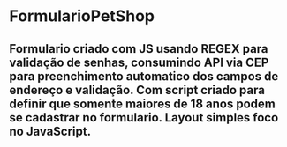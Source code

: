 # FormularioPetShop

<h2> Formulario criado com JS usando REGEX para validação de senhas, consumindo API via CEP para preenchimento automatico dos campos de endereço e validação.
Com script criado para definir que somente maiores de 18 anos podem se cadastrar no formulario. Layout simples foco no JavaScript. </h2>
